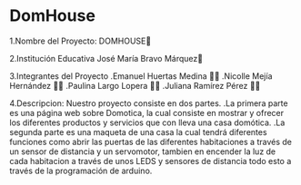 # DomHouse
1.Nombre del Proyecto: DOMHOUSE🏡

2.Institución Educativa José María Bravo Márquez🏫

3.Integrantes del Proyecto .Emanuel Huertas Medina 👨‍🎓 .Nicolle Mejía Hernández 👩‍🎓 .Paulina Largo Lopera 👩‍🎓 .Juliana Ramírez Pérez 👩‍🎓

4.Descripcion: Nuestro proyecto consiste en dos partes. .La primera parte es una página web sobre Domotica, la cual consiste en mostrar y ofrecer los diferentes productos y servicios que con lleva una casa domótica. .La segunda parte es una maqueta de una casa la cual tendrá diferentes funciones como abrir las puertas de las diferentes habitaciones a través de un sensor de distancia y un servomotor, tambien en encender la luz de cada habitacion a través de unos LEDS y sensores de distancia todo esto a través de la programación de arduino.
